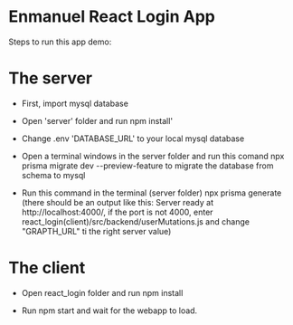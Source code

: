 <h1> Enmanuel React Login App</h1>


 Steps to run this app demo:

 <h1> The server </h1>

* First, import mysql database

* Open 'server' folder and run npm install'

* Change .env 'DATABASE_URL' to your local mysql database

* Open a terminal windows in the server folder and run this comand npx prisma migrate dev --preview-feature to migrate the database from schema to mysql

* Run this command in the terminal (server folder) npx prisma generate
(there should be an output like this: Server ready at http://localhost:4000/, if the port is not 4000, enter react_login(client)/src/backend/userMutations.js and change "GRAPTH_URL" ti the right server value)

<h1> The client </h1>

* Open react_login folder and run npm install

* Run npm start and wait for the webapp to load.
